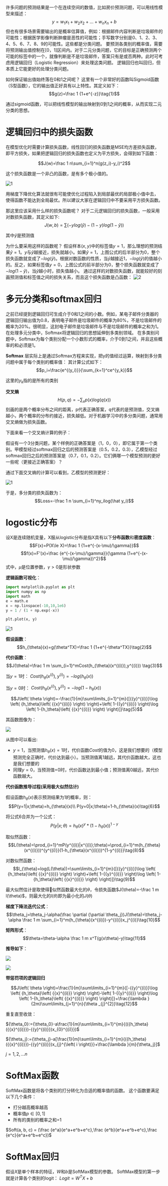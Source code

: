 许多问题的预测结果是一个在连续空间的数值，比如房价预测问题，可以用线性模型来描述：
$$y=w_1x_1+w_2x_2+...+w_nx_n+b$$
但也有很多场景需要输出的是概率估算值，例如：根据邮件内容判断是垃圾邮件的可能性；根据医学影像判断肿瘤是恶性的可能性；手写数字分别是0、1、2、3、4、5、6、7、8、9的可能性。这些都是分类问题。
要预测各类别的概率值，需要将预测输出值控制在[0，1]区间内。对于二元分类问题，它的目标是正确预测两个可能的标签中的一个，就像判断是不是垃圾邮件，答案只有是或否两种。此时可考虑⽤逻辑回归（Logistic Regression）来处理这类问题。
逻辑回归也叫回归，但本质上它能更好的处理分类问题。

如何保证输出值始终落在0和1之间呢？
这里有⼀个⾮常好的函数叫Sigmoid函数（S型函数），它的输出值正好具有以上特性。其定义如下：
$$g(z)=\frac 1 {1+e^{-z}}\tag{1}$$


通过sigmoid函数，可以把线性模型的输出映射到0到1之间的概率，从而实现⼆元分类的思想。

# 逻辑回归中的损失函数
在模型优化时需要计算损失函数，线性回归的损失函数是MSE均方差损失函数，即平方损失，如果把逻辑回归的损失函数也定义为平方损失，会得到如下函数：

$$J(w)=\frac 1 n\sum_{i=1}^n(g(z_i)-y_i)^2$$

这个损失函数是一个⾮凸的函数，是有多个极⼩值的。

![1](https://i.loli.net/2019/08/04/OLJDy8gF7p4dEw5.png)

⽤梯度下降优化算法就很有可能使优化过程陷⼊到局部最优的局部极⼩值中去， 使得函数不能达到全局最优。所以建议大家在逻辑回归中不要采⽤平⽅损失函数。

那这里应该采⽤什么样的损失函数呢？
对于二元逻辑回归的损失函数，一般采用对数损失函数，其定义如下:
$$J(w,b)=\sum(-ylog(\hat y)-(1-y)log(1-\hat y))$$

其中$\hat y$是预测值

为什么要采用这样的函数呢？
假设样本$(x,y)$中的标签值$y=1$，那么理想的预测结果$\hat y=1$。$y$与$\hat y$越接近，损失就越⼩。如果$\hat y=1$，上图公式的后半部分为0，整个损失函数就变成了$-log(\hat y)$。根据对数函数的性质，当$\hat y$越接近1，$-log(\hat y)$的值越⼩的。反之，如果标签值$y=0$，上图公式的前半部分为0，整个损失函数就变成了$-log(1-\hat y)$，当$\hat y$越⼩时，损失值越⼩。
通过这样的对数损失函数，就能较好的刻画预测值和标签值之间的损失关系，⽽且这个损失函数是凸函数：
![2](https://i.loli.net/2019/08/05/4j85z3ukdXAsclJ.png)

# 多元分类和softmax回归
之前已经提到逻辑回归可生成介于0和1之间的小数。例如，某电子邮件分类器的逻辑回归输出值为0.8，表明电子邮件是垃圾邮件的概率为80%，不是垃圾邮件的概率为20%。很明显，这封电子邮件是垃圾邮件与不是垃圾邮件的概率之和为1。
在处理多元分类中，Softmax将逻辑回归的思想延伸到多类别领域。
在多类别问题中，Softmax为每个类别分配一个小数形式的概率，介于0到1之间，并且这些概率的和必须是1。

**Softmax** 层实际上是通过Softmax方程来实现，把y的值经过运算，映射到多分类问题中属于每个类别的概率值：
其计算公式如下：
$$p_i=\frac{e^{(y_i)}}{\sum_{k=1}^ce^{y_k}}$$

这里的$y_k$指的是所有的类别



**交叉熵**
$$H(p,q)=-\sum_xp(x)log(q(x))$$
刻画的是两个概率分布之间的距离，p代表正确答案，q代表的是预测值，交叉熵越小，两个概率的分布约接近，损失越低。对于机器学习中的多分类问题，通常用交叉熵做为损失函数。

下面来看一个交叉熵计算的例子：

假设有一个3分类问题，某个样例的正确答案是（1，0，0），即它属于第一个类别。甲模型经过softmax回归之后的预测答案是（0.5，0.2，0.3），乙模型经过softmax回归之后的预测答案是（0.7，0.1，0.2）。它们俩哪一个模型预测的更好一些呢（更接近正确答案）？

通过下面交叉熵的计算可以看到，乙模型的预测更好：

![1](https://i.loli.net/2019/08/05/uhkoWgr8SOLe7aI.png)

于是，多分类的损失函数为：
$$Loss=-\frac 1 n \sum_{i=1}^ny_ilog(\hat y_i)$$
# logostic分布

设X是连续随机变量，X服从logistic分布是指X具有以下**分布函数**和**密度函数**：
$$F(x)=P(X\le X)=\frac 1 {1+e^{-(x-\mu)/\gamma}}$$
$$f(x)=F'(x)=\frac {e^{-(x-\mu)/\gamma}}{\gamma (1+e^{-(x-\mu)/\gamma})^2}$$
式中，$\mu$是位置参数，$\gamma > 0$是形状参数



**逻辑函数可视化**：

```python
import matplotlib.pyplot as plt
import numpy as np
import math
e = math.e
x = np.linspace(-10,10,1e6)
y = 1 / (1 + np.exp(-x))

plt.plot(x, y)
```
![1](https://i.loli.net/2019/03/13/5c885785089fd.png)

**假设函数**：$$h_{\theta}(x)=g(\theta^TX)=\frac 1 {1+e^{-\theta^TX}}\tag{2}$$

**代价函数**：$$J(\theta)=\frac 1 m \sum_{i=1}^mCost(h_{\theta}(x^{(i)}),y^{(i)}) \tag{3}$$

当$y=1$时：
$Cost(h_{\theta}(x^{(i)}),y^{(i)}) =  -log(h_{\theta}(x)) \tag{4-1}$

当$y=0$时：
$Cost(h_{\theta}(x^{(i)}),y^{(i)}) =  -log(1-h_{\theta}(x)) \tag{4-2}$



$$J\left( \theta  \right)=-\frac{1}{m}\sum\limits_{i=1}^{m}{[{{y}^{(i)}}\log \left( {h_\theta}\left( {{x}^{(i)}} \right) \right)+\left( 1-{{y}^{(i)}} \right)\log \left( 1-{h_\theta}\left( {{x}^{(i)}} \right) \right)]}\tag{5}$$


其函数图像为：


![](https://img-blog.csdnimg.cn/20190124223104140.jpg)



从图中可以看出:
- $y=1$，当预测值$h_{\theta}(x)=1$时，代价函数$Cost$的值为0，这是我们想要的（模型预测完全正确时，代价达到最小）。当预测值离1越远，其代价函数越大，这也是我们想要的
- 同理$y=0$，当预测值=0时，代价函数达到最小值；预测值离0越远，其代价函数越大。

**代价函数推导过程(采用极大似然估计)**



假设函数$h_{\theta}(x)$表示预测结果为1的概率，则：
$$P(y=1|x;\theta)=h_{\theta}(x)\\
P(y=0|x;\theta)=1-h_{\theta}(x)\tag{6}$$

将公式6合并为一个公式：
$$P(y|x;\theta)=h_{\theta}(x)^y*(1-h_{\theta}(x))^{1-y}\tag{7}$$

取似然函数：
$$L(\theta)=\prod_{i=1}^mP(y^{(i)}|x^{(i)};\theta)=\prod_{i=1}^m(h_{\theta}(x^{(i)}))^{y^{(i)}}(1-h_{\theta}(x^{(i)}))^{1-y^{(i)}}\tag{8}$$

对数似然函数：
$$l_{\theta}=log(L(\theta))=\sum\limits_{i=1}^{m}{[{{y}^{(i)}}\log \left( {h_\theta}\left( {{x}^{(i)}} \right) \right)+\left( 1-{{y}^{(i)}} \right)\log \left( 1-{h_\theta}\left( {{x}^{(i)}} \right) \right)]}\tag{9}$$

最大似然估计是取使得似然函数最大化的$\theta$，令损失函数$J(\theta)=-\frac 1 m l(\theta)$，则最大化的$l(\theta)$即为最小化的$J(\theta)$



**梯度下降法迭代公式**：
$$\theta_j=\theta_j-\alpha(\frac \partial {\partial \theta_j})J(\theta)=\theta_j-\alpha \frac 1 m \sum_{i=1}^m(h_{\theta}(x^{(i)})-y^{(i)})x_j^{(i)}\tag{10}$$

**矩阵形式**：
$$\theta=\theta-\alpha \frac 1 m x^T(g(x\theta)-y)\tag{11}$$

**推导如下**：

![](https://img-blog.csdnimg.cn/20190124223156308.png?x-oss-process=image/watermark,type_ZmFuZ3poZW5naGVpdGk,shadow_10,text_aHR0cHM6Ly9ibG9nLmNzZG4ubmV0L3hpbGlnZXkx,size_16,color_FFFFFF,t_70)

![](https://img-blog.csdnimg.cn/20190124223207611.png?x-oss-process=image/watermark,type_ZmFuZ3poZW5naGVpdGk,shadow_10,text_aHR0cHM6Ly9ibG9nLmNzZG4ubmV0L3hpbGlnZXkx,size_16,color_FFFFFF,t_70)

**带惩罚项的逻辑回归**



$$J\left( \theta  \right)=\frac{1}{m}\sum\limits_{i=1}^{m}{[-{{y}^{(i)}}\log \left( {h_\theta}\left( {{x}^{(i)}} \right) \right)-\left( 1-{{y}^{(i)}} \right)\log \left( 1-{h_\theta}\left( {{x}^{(i)}} \right) \right)]}+\frac{\lambda }{2m}\sum\limits_{j=1}^{n}{\theta _{j}^{2}}\tag{12}$$ <!--_-->

重复直至收敛：

   ${\theta_0}:={\theta_0}-a\frac{1}{m}\sum\limits_{i=1}^{m}{(({h_\theta}({{x}^{(i)}})-{{y}^{(i)}})x_{0}^{(i)}})$

   ${\theta_j}:={\theta_j}-a[\frac{1}{m}\sum\limits_{i=1}^{m}{({h_\theta}({{x}^{(i)}})-{{y}^{(i)}})x_{j}^{\left( i \right)}}+\frac{\lambda }{m}{\theta_j}]$

$j=1,2,...n$


# SoftMax函数
SoftMax函数是将各个类别的打分转化为合适的概率值的函数。
这个函数要满足以下几个条件：
- 打分越高概率越高
- 概率值$p\in [0, 1]$
- 所有的类别的概率之和=1

$Soft(a, b, c) = (\frac {e^a}{e^a+e^b+e^c},\frac {e^b}{e^a+e^b+e^c},\frac {e^c}{e^a+e^b+e^c})$

# SoftMax回归
假设$X$是单个样本的特征，$W$和$b$是SoftMax模型的参数。
SoftMax模型的第一步就是计算各个类别的logit：
$Logit=W^TX+b$

